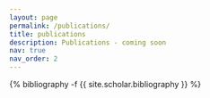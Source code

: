 ```yaml
---
layout: page
permalink: /publications/
title: publications
description: Publications - coming soon
nav: true
nav_order: 2
---
```

<!-- _pages/publications.md -->
<div class="publications">

{% bibliography -f {{ site.scholar.bibliography }} %}

</div>
